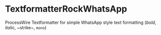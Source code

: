 # TextformatterRockWhatsApp
ProcessWire Textformatter for simple WhatsApp style text formatting (*bold*, _italic_, ~strike~, ```mono```)
